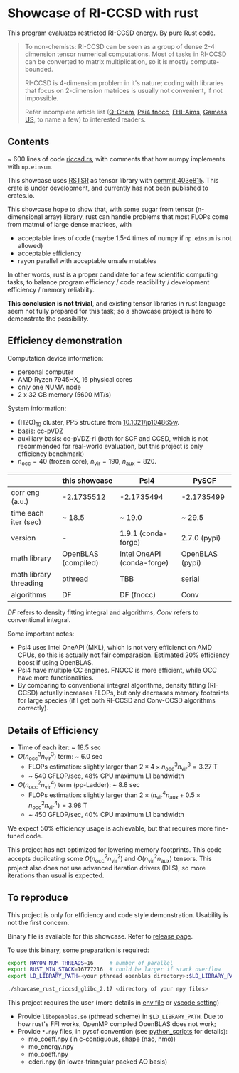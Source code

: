 # Showcase of RI-CCSD with rust

This program evaluates restricted RI-CCSD energy. By pure Rust code.

> To non-chemists: RI-CCSD can be seen as a group of dense 2-4 dimension tensor numerical computations. Most of tasks in RI-CCSD can be converted to matrix multiplication, so it is mostly compute-bounded.
>
> RI-CCSD is 4-dimension problem in it's nature; coding with libraries that focus on 2-dimension matrices is usually not convenient, if not impossible.
>
> Refer incomplete article list ([Q-Chem](https://dx.doi.org/10.1063/1.4820484), [Psi4 fnocc](https://dx.doi.org/10.1021/ct400250u), [FHI-Aims](https://dx.doi.org/10.1021/acs.jctc.8b01294), [Gamess US](https://dx.doi.org/10.1021/acs.jctc.1c00389), to name a few) to interested readers.

## Contents

~ 600 lines of code [riccsd.rs](src/riccsd.rs), with comments that how numpy implements with `np.einsum`.

This showcase uses [RSTSR](https://github.com/ajz34/rstsr) as tensor library with [commit 403e815](https://github.com/ajz34/rstsr/commit/403e815f9014f60346716b4fc754b78e0006db9f). This crate is under development, and currently has not been published to crates.io.

This showcase hope to show that, with some sugar from tensor (n-dimensional array) library, rust can handle problems that most FLOPs come from matmul of large dense matrices, with
- acceptable lines of code (maybe 1.5-4 times of numpy if `np.einsum` is not allowed)
- acceptable efficiency
- rayon parallel with acceptable unsafe mutables

In other words, rust is a proper candidate for a few scientific computing tasks, to balance program efficiency / code readibility / development efficiency / memory reliablity.

**This conclusion is not trivial**, and existing tensor libraries in rust language seem not fully prepared for this task; so a showcase project is here to demonstrate the possibility.

## Efficiency demonstration

Computation device information:
- personal computer
- AMD Ryzen 7945HX, 16 physical cores
- only one NUMA node
- 2 x 32 GB memory (5600 MT/s)

System information:
- (H2O)<sub>10</sub> cluster, PP5 structure from [10.1021/jp104865w](https://dx.doi.org/10.1021/jp104865w).
- basis: cc-pVDZ
- auxiliary basis: cc-pVDZ-ri (both for SCF and CCSD, which is not recommended for real-world evaluation, but this project is only efficiency benchmark)
- $n_\mathrm{occ} = 40$ (frozen core), $n_\mathrm{vir} = 190$, $n_\mathrm{aux} = 820$.

| | this showcase | Psi4 | PySCF |
|--|--|--|--|
| corr eng (a.u.) | -2.1735512 | -2.1735494 | -2.1735499 |
| time each iter (sec) | ~ 18.5 | ~ 19.0 | ~ 29.5 |
| version | - | 1.9.1 (conda-forge) | 2.7.0 (pypi) |
| math library | OpenBLAS (compiled) | Intel OneAPI (conda-forge) | OpenBLAS (pypi) |
| math library threading | pthread | TBB | serial |
| algorithms | DF | DF (fnocc) | Conv |

*DF* refers to density fitting integral and algorithms, *Conv* refers to conventional integral.

Some important notes:
- Psi4 uses Intel OneAPI (MKL), which is not very efficienct on AMD CPUs, so this is actually not fair comparasion. Estimated 20% efficiency boost if using OpenBLAS.
- Psi4 have multiple CC engines. FNOCC is more efficient, while OCC have more functionalities.
- By comparing to conventional integral algorithms, density fitting (RI-CCSD) actually increases FLOPs, but only decreases memory footprints for large species (if I get both RI-CCSD and Conv-CCSD algorithms correctly).

## Details of Efficiency

- Time of each iter: ~ 18.5 sec
- $O(n_\mathrm{occ}^3 n_\mathrm{vir}^3)$ term: ~ 6.0 sec
    - FLOPs estimation: slightly larger than $2 \times 4 \times n_\mathrm{occ}^3 n_\mathrm{vir}^3 = 3.27 \ \mathrm{T}$
    - ~ 540 GFLOP/sec, 48% CPU maximum L1 bandwidth
- $O(n_\mathrm{occ}^2 n_\mathrm{vir}^4)$ term (pp-Ladder): ~ 8.8 sec
    - FLOPs estimation: slightly larger than $2 \times (n_\mathrm{vir}^4 n_\mathrm{aux} + 0.5 \times n_\mathrm{occ}^2 n_\mathrm{vir}^4) = 3.98 \ \mathrm{T}$
    - ~ 450 GFLOP/sec, 40% CPU maximum L1 bandwidth

We expect 50% efficiency usage is achievable, but that requires more fine-tuned code.

This project has not optimized for lowering memory footprints. This code accepts dupilcating some $O(n_\mathrm{occ}^2 n_\mathrm{vir}^2)$ and $O(n_\mathrm{vir}^2 n_\mathrm{aux})$ tensors. This project also does not use advanced iteration drivers (DIIS), so more iterations than usual is expected.

## To reproduce

This project is only for efficiency and code style demonstration. Usability is not the first concern.

Binary file is available for this showcase. Refer to [release page](https://github.com/ajz34/showcase_rust_riccsd/releases/tag/v0.1).

To use this binary, some preparation is required:
```bash
export RAYON_NUM_THREADS=16     # number of parallel
export RUST_MIN_STACK=16777216  # could be larger if stack overflow
export LD_LIBRARY_PATH=<your pthread openblas directory>:$LD_LIBRARY_PATH

./showcase_rust_riccsd_glibc_2.17 <directory of your npy files>
```

This project requires the user (more details in [env file](env.sh) or [vscode setting](.vscode/settings.json))
- Provide `libopenblas.so` (pthread scheme) in `$LD_LIBRARY_PATH`. Due to how rust's FFI works, OpenMP compiled OpenBLAS does not work;
- Provide `*.npy` files, in pyscf convention (see [python_scripts](python_scripts) for details):
    - mo_coeff.npy (in c-contiguous, shape (nao, nmo))
    - mo_energy.npy
    - mo_coeff.npy
    - cderi.npy (in lower-triangular packed AO basis)
